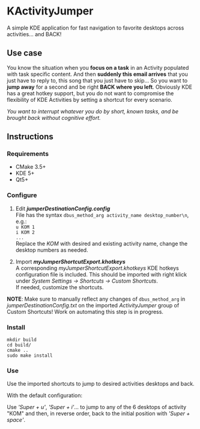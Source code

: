 # KActivityJumper
A simple KDE application for fast navigation to favorite desktops across activities... and BACK!

## Use case
You know the situation when you **focus on a task** in an Activity populated with task specific content. And then **suddenly this email arrives** that you just have to reply to, this song that you just have to skip... So you want to **jump away** for a second and be right **BACK where you left**. Obviously KDE has a great hotkey support, but you do not want to compromise the flexibility of KDE Activities by setting a shortcut for every scenario.  

*You want to interrupt whatever you do by short, known tasks, and be brought back without cognitive effort.*

## Instructions

### Requirements
- CMake 3.5+
- KDE 5+
- Qt5+

### Configure
1. Edit ***jumperDestinationConfig.config***  
File has the syntax `dbus_method_arg activity_name desktop_number\n`, e.g.:  
`u KOM 1`  
`i KOM 2`  
`...`  
Replace the *KOM* with desired and existing activity name, change the desktop numbers as needed.  

2. Import ***myJumperShortcutExport.khotkeys***  
A corresponding *myJumperShortcutExport.khotkeys* KDE hotkeys configuration file is included. This should be imported with right klick under *System Settings -> Shortcuts -> Custom Shortcuts*.  
If needed, customize the shortcuts.

**NOTE**: Make sure to manually reflect any changes of `dbus_method_arg` in *jumperDestinationConfig.txt* on the imported *ActivityJumper* group of Custom Shortcuts! Work on automating this step is in progress.

### Install
`mkdir build`  
`cd build/`  
`cmake ..`  
`sudo make install`

### Use

Use the imported shortcuts to jump to desired activities desktops and back.

With the default configuration:  

Use *'Super + u'*, *'Super + i'*... to jump to any of the 6 desktops of activity "KOM" and then, in reverse order, back to the initial position with *'Super + space'*.

